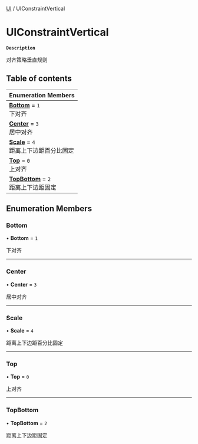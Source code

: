 [UI](../modules/UI.UI.md) / UIConstraintVertical

# UIConstraintVertical <Badge type="tip" text="Enumeration" />

**`Description`**

对齐策略垂直规则

## Table of contents

| Enumeration Members                                                                  |
| :----------------------------------------------------------------------------------- |
| **[Bottom](UI.UI.UIConstraintVertical.md#bottom)** = `1` <br> 下对齐                 |
| **[Center](UI.UI.UIConstraintVertical.md#center)** = `3` <br> 居中对齐               |
| **[Scale](UI.UI.UIConstraintVertical.md#scale)** = `4` <br> 距离上下边距百分比固定   |
| **[Top](UI.UI.UIConstraintVertical.md#top)** = `0` <br> 上对齐                       |
| **[TopBottom](UI.UI.UIConstraintVertical.md#topbottom)** = `2` <br> 距离上下边距固定 |

## Enumeration Members

### Bottom

• **Bottom** = `1`

下对齐

---

### Center

• **Center** = `3`

居中对齐

---

### Scale

• **Scale** = `4`

距离上下边距百分比固定

---

### Top

• **Top** = `0`

上对齐

---

### TopBottom

• **TopBottom** = `2`

距离上下边距固定
